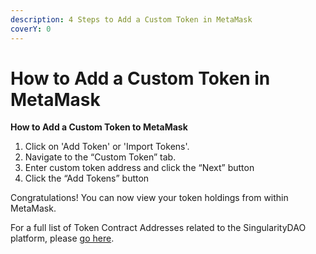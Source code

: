```yaml
---
description: 4 Steps to Add a Custom Token in MetaMask
coverY: 0
---
```


# How to Add a Custom Token in MetaMask

**How to Add a Custom Token to MetaMask**

1. Click on 'Add Token' or 'Import Tokens'.
2. Navigate to the “Custom Token” tab.
3. Enter custom token address and click the “Next” button
4. Click the “Add Tokens” button

Congratulations! You can now view your token holdings from within MetaMask.

For a full list of Token Contract Addresses related to the SingularityDAO platform, please [go here](broken-reference).
